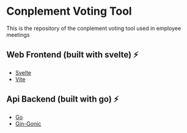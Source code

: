 # Conplement Voting Tool
This is the repository of the conplement voting tool used in employee meetings

## Web Frontend (built with svelte) ⚡️

- [Svelte](https://svelte.dev/)
- [Vite](https://vitejs.dev/)

## Api Backend (built with go) ⚡️
- [Go](https://go.dev/)
- [Gin-Gonic](https://github.com/gin-gonic/gin)